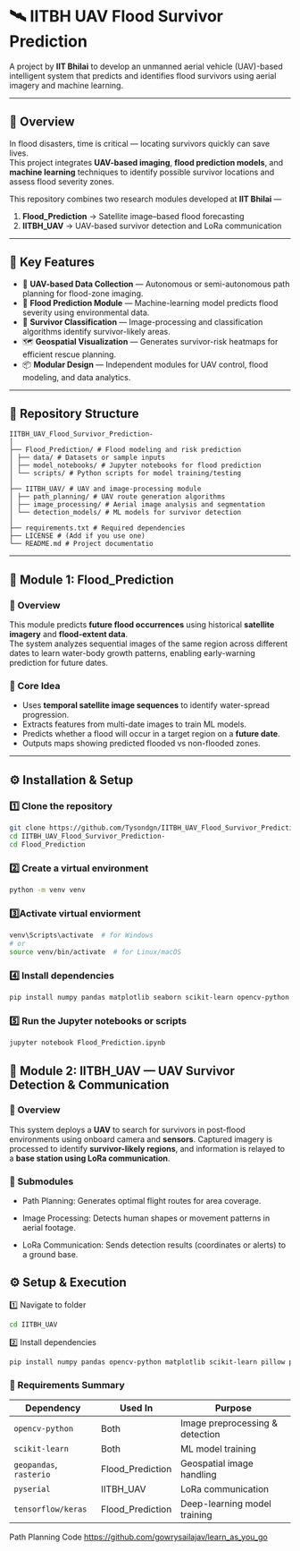# 🛰️ IITBH UAV Flood Survivor Prediction

A project by **IIT Bhilai** to develop an unmanned aerial vehicle (UAV)-based intelligent system that predicts and identifies flood survivors using aerial imagery and machine learning.

---

## 📖 Overview

In flood disasters, time is critical — locating survivors quickly can save lives.  
This project integrates **UAV-based imaging**, **flood prediction models**, and **machine learning** techniques to identify possible survivor locations and assess flood severity zones.

This repository combines two research modules developed at **IIT Bhilai** —  
1. **Flood_Prediction** → Satellite image–based flood forecasting  
2. **IITBH_UAV** → UAV-based survivor detection and LoRa communication  


---

## 🧩 Key Features

- 🚁 **UAV-based Data Collection** — Autonomous or semi-autonomous path planning for flood-zone imaging.  
- 🌊 **Flood Prediction Module** — Machine-learning model predicts flood severity using environmental data.  
- 🧠 **Survivor Classification** — Image-processing and classification algorithms identify survivor-likely areas.  
- 🗺️ **Geospatial Visualization** — Generates survivor-risk heatmaps for efficient rescue planning.  
- 📦 **Modular Design** — Independent modules for UAV control, flood modeling, and data analytics.

---

## 📂 Repository Structure
```
IITBH_UAV_Flood_Survivor_Prediction-
│
├── Flood_Prediction/ # Flood modeling and risk prediction
│ ├── data/ # Datasets or sample inputs
│ ├── model_notebooks/ # Jupyter notebooks for flood prediction
│ └── scripts/ # Python scripts for model training/testing
│
├── IITBH_UAV/ # UAV and image-processing module
│ ├── path_planning/ # UAV route generation algorithms
│ ├── image_processing/ # Aerial image analysis and segmentation
│ └── detection_models/ # ML models for survivor detection
│
├── requirements.txt # Required dependencies
├── LICENSE # (Add if you use one)
└── README.md # Project documentatio
```

---

## 🌊 Module 1: Flood_Prediction

### 📖 Overview
This module predicts **future flood occurrences** using historical **satellite imagery** and **flood-extent data**.  
The system analyzes sequential images of the same region across different dates to learn water-body growth patterns, enabling early-warning prediction for future dates.

### 🧠 Core Idea
- Uses **temporal satellite image sequences** to identify water-spread progression.  
- Extracts features from multi-date images to train ML models.  
- Predicts whether a flood will occur in a target region on a **future date**.  
- Outputs maps showing predicted flooded vs non-flooded zones.

---

## ⚙️ Installation & Setup

### 1️⃣ Clone the repository
```bash
git clone https://github.com/Tysondgn/IITBH_UAV_Flood_Survivor_Prediction-.git
cd IITBH_UAV_Flood_Survivor_Prediction-
cd Flood_Prediction
```
### 2️⃣ Create a virtual environment
```bash
python -m venv venv
```
### 3️⃣Activate virtual enviorment
```bash
venv\Scripts\activate  # for Windows
# or
source venv/bin/activate  # for Linux/macOS
```
### 4️⃣ Install dependencies
```bash
pip install numpy pandas matplotlib seaborn scikit-learn opencv-python tensorflow keras rasterio geopandas
```

### 5️⃣ Run the Jupyter notebooks or scripts
```bash
jupyter notebook Flood_Prediction.ipynb
```

## 🚁 Module 2: IITBH_UAV — UAV Survivor Detection & Communication
### 📖 Overview

This system deploys a **UAV** to search for survivors in post-flood environments using onboard camera and **sensors**.
Captured imagery is processed to identify **survivor-likely regions**, and information is relayed to a **base station using LoRa communication**.

### 🧩 Submodules

- Path Planning: Generates optimal flight routes for area coverage.

- Image Processing: Detects human shapes or movement patterns in aerial footage.

- LoRa Communication: Sends detection results (coordinates or alerts) to a ground base.

⚙️ Setup & Execution
---
1️⃣ Navigate to folder
```bash
cd IITBH_UAV
```
2️⃣ Install dependencies
```bash
pip install numpy pandas opencv-python matplotlib scikit-learn pillow pyserial
```
### 🧾 Requirements Summary

| Dependency              | Used In          | Purpose                         |
| ----------------------- | ---------------- | ------------------------------- |
| `opencv-python`         | Both             | Image preprocessing & detection |
| `scikit-learn`          | Both             | ML model training               |
| `geopandas`, `rasterio` | Flood_Prediction | Geospatial image handling       |
| `pyserial`              | IITBH_UAV        | LoRa communication              |
| `tensorflow/keras`      | Flood_Prediction | Deep-learning model training    |



Path Planning Code
https://github.com/gowrysailajav/learn_as_you_go
